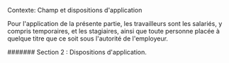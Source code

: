 Contexte: Champ et dispositions d'application

Pour l'application de la présente partie, les travailleurs sont les salariés, y compris temporaires, et les stagiaires, ainsi que toute personne placée à quelque titre que ce soit sous l'autorité de l'employeur.

####### Section 2 : Dispositions d'application.